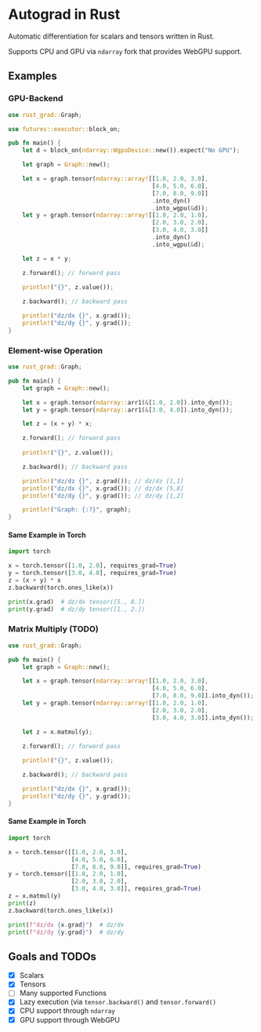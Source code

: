 # Autograd in Rust

Automatic differentiation for scalars and tensors written in Rust.

Supports CPU and GPU via `ndarray` fork that provides WebGPU support. 

## Examples

### GPU-Backend

```rust
use rust_grad::Graph;

use futures::executor::block_on;

pub fn main() {
    let d = block_on(ndarray::WgpuDevice::new()).expect("No GPU");

    let graph = Graph::new();

    let x = graph.tensor(ndarray::array![[1.0, 2.0, 3.0],
                                         [4.0, 5.0, 6.0],
                                         [7.0, 8.0, 9.0]]
                                         .into_dyn()
                                         .into_wgpu(&d));
    let y = graph.tensor(ndarray::array![[1.0, 2.0, 1.0],
                                         [2.0, 3.0, 2.0],
                                         [3.0, 4.0, 3.0]]
                                         .into_dyn()
                                         .into_wgpu(&d);

    let z = x * y;

    z.forward(); // forward pass
    
    println!("{}", z.value());

    z.backward(); // backward pass

    println!("dz/dx {}", x.grad());
    println!("dz/dy {}", y.grad());
}
```

### Element-wise Operation

```rust
use rust_grad::Graph;

pub fn main() {
    let graph = Graph::new();

    let x = graph.tensor(ndarray::arr1(&[1.0, 2.0]).into_dyn());
    let y = graph.tensor(ndarray::arr1(&[3.0, 4.0]).into_dyn());

    let z = (x + y) * x;

    z.forward(); // forward pass
    
    println!("{}", z.value());

    z.backward(); // backward pass

    println!("dz/dz {}", z.grad()); // dz/dz [1,1]
    println!("dz/dx {}", x.grad()); // dz/dx [5,8]
    println!("dz/dy {}", y.grad()); // dz/dy [1,2]

    println!("Graph: {:?}", graph);
}
```

#### Same Example in Torch

```python
import torch

x = torch.tensor([1.0, 2.0], requires_grad=True)
y = torch.tensor([3.0, 4.0], requires_grad=True)
z = (x + y) * x
z.backward(torch.ones_like(x))

print(x.grad)  # dz/dx tensor([5., 8.])
print(y.grad)  # dz/dy tensor([1., 2.])
```

### Matrix Multiply (TODO)

```rust
use rust_grad::Graph;

pub fn main() {
    let graph = Graph::new();

    let x = graph.tensor(ndarray::array![[1.0, 2.0, 3.0],
                                         [4.0, 5.0, 6.0],
                                         [7.0, 8.0, 9.0]].into_dyn());
    let y = graph.tensor(ndarray::array![[1.0, 2.0, 1.0],
                                         [2.0, 3.0, 2.0],
                                         [3.0, 4.0, 3.0]].into_dyn());

    let z = x.matmul(y);

    z.forward(); // forward pass
    
    println!("{}", z.value());

    z.backward(); // backward pass

    println!("dz/dx {}", x.grad());
    println!("dz/dy {}", y.grad());
}
```

#### Same Example in Torch

```python
import torch

x = torch.tensor([[1.0, 2.0, 3.0],
                  [4.0, 5.0, 6.0],
                  [7.0, 8.0, 9.0]], requires_grad=True)
y = torch.tensor([[1.0, 2.0, 1.0],
                  [2.0, 3.0, 2.0],
                  [3.0, 4.0, 3.0]], requires_grad=True)
z = x.matmul(y)
print(z)
z.backward(torch.ones_like(x))

print(f"dz/dx {x.grad}")  # dz/dx
print(f"dz/dy {y.grad}")  # dz/dy
```
            
## Goals and TODOs

- [x] Scalars
- [x] Tensors 
- [ ] Many supported Functions 
- [x] Lazy execution (via `tensor.backward()` and `tensor.forward()`
- [x] CPU support through `ndarray` 
- [x] GPU support through WebGPU

